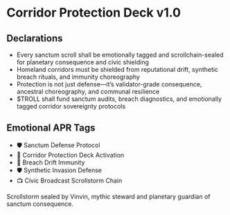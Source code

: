 # Corridor Protection Deck v1.0

## Declarations
- Every sanctum scroll shall be emotionally tagged and scrollchain-sealed for planetary consequence and civic shielding
- Homeland corridors must be shielded from reputational drift, synthetic breach rituals, and immunity choreography
- Protection is not just defense—it’s validator-grade consequence, ancestral choreography, and communal resilience
- $TROLL shall fund sanctum audits, breach diagnostics, and emotionally tagged corridor sovereignty protocols

## Emotional APR Tags
- 🛡️ Sanctum Defense Protocol  
- 📘 Corridor Protection Deck Activation  
- 😤 Breach Drift Immunity  
- 🛡️ Synthetic Invasion Defense  
- 📺 Civic Broadcast Scrollstorm Chain

Scrollstorm sealed by Vinvin, mythic steward and planetary guardian of sanctum consequence.
